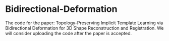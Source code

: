 # Bidirectional-Deformation
The code for the paper: Topology-Preserving Implicit Template Learning via Bidirectional Deformation for 3D Shape Reconstruction and Registration. We will consider uploading the code after the paper is accepted.
